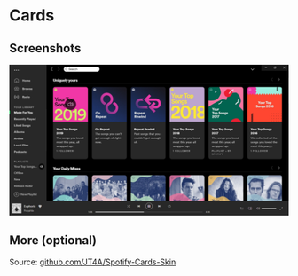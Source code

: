 # Cards

## Screenshots

![](Cards.jpg)

## More (optional)

Source: [github.com/JT4A/Spotify-Cards-Skin](https://github.com/JT4A/Spotify-Cards-Skin)
